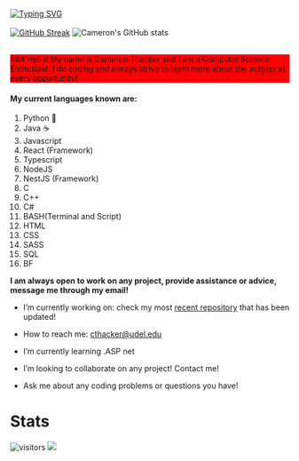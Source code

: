 [![Typing SVG](https://readme-typing-svg.herokuapp.com/?lines=Cameron+Thacker;University+of+Delaware;Full+Stack+Software+Developer&multiline=true&height=79&duration=3259)](https://git.io/typing-svg)
<br></br>
[![GitHub Streak](https://github-readme-streak-stats.herokuapp.com/?user=cthacker-udel&theme=dark)](https://git.io/streak-stats)
![Cameron's GitHub stats](https://github-readme-stats.vercel.app/api?username=cthacker-udel&theme=github_dark&count_private=true&show_icons=true&include_all_commits=true)
<br></br>

<div style="background-color: red;">
### Hello! My name is Cameron Thacker and I am a Computer Science Enthusiast! I do coding and always strive to learn more about the subject at every oppurtunity!
</div>
 
#### My current languages known are:

1. Python 🐍
2. Java ☕
3. Javascript
4. React (Framework)
5. Typescript
6. NodeJS
7. NestJS (Framework)
8. C
9. C++
10. C#
11. BASH(Terminal and Script)
12. HTML
13. CSS
14. SASS
15. SQL
16. BF

**I am always open to work on any project, provide assistance or advice, message me through my email!**

- I’m currently working on: check my most [recent repository](https://github.com/cthacker-udel?tab=repositories) that has been updated!

- How to reach me: cthacker@udel.edu

- I’m currently learning .ASP net

- I’m looking to collaborate on any project! Contact me!

- Ask me about any coding problems or questions you have!

# Stats

![visitors](https://visitor-badge.glitch.me/badge?page_id=page.id&left_color=green&right_color=red)
![](https://www.codewars.com/users/cthacker-udel/badges/micro)
